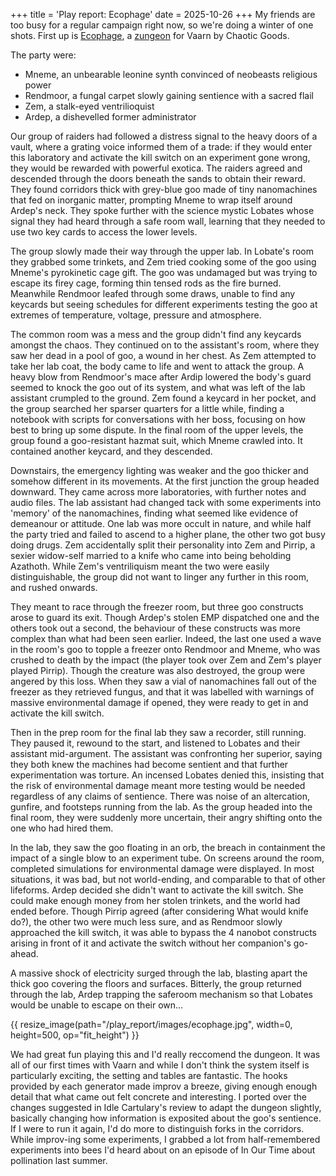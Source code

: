 +++
title = 'Play report: Ecophage'
date = 2025-10-26
+++
My friends are too busy for a regular campaign right now, so we're doing a winter of one shots. First up is [Ecophage](https://chaotic-goods.itch.io/ecophage), a [zungeon](https://idlecartulary.com/2025/01/01/the-zungeon-manifesto-demystifying-dungeon-creation/) for Vaarn by Chaotic Goods.
<!-- more -->
The party were:

- Mneme, an unbearable leonine synth convinced of neobeasts religious power
- Rendmoor, a fungal carpet slowly gaining sentience with a sacred flail 
- Zem, a stalk-eyed ventrilioquist
- Ardep, a dishevelled former administrator

Our group of raiders had followed a distress signal to the heavy doors of a vault, where a grating voice informed them of a trade: if they would enter this laboratory and activate the kill switch on an experiment gone wrong, they would be rewarded with powerful exotica. The raiders agreed and descended through the doors beneath the sands to obtain their reward. They found corridors thick with grey-blue goo made of tiny nanomachines that fed on inorganic matter, prompting Mneme to wrap itself around Ardep's neck. They spoke further with the science mystic Lobates whose signal they had heard through a safe room wall, learning that they needed to use two key cards to access the lower levels.

The group slowly made their way through the upper lab. In Lobate's room they grabbed some trinkets, and Zem tried cooking some of the goo using Mneme's pyrokinetic cage gift. The goo was undamaged but was trying to escape its firey cage, forming thin tensed rods as the fire burned. Meanwhile Rendmoor leafed through some draws, unable to find any keycards but seeing schedules for different experiments testing the goo at extremes of temperature, voltage, pressure and atmosphere.

The common room was a mess and the group didn't find any keycards amongst the chaos. They continued on to the assistant's room, where they saw her dead in a pool of goo, a wound in her chest. As Zem attempted to take her lab coat, the body came to life and went to attack the group. A heavy blow from Rendmoor's mace after Ardip lowered the body's guard seemed to knock the goo out of its system, and what was left of the lab assistant crumpled to the ground. Zem found a keycard in her pocket, and the group searched her sparser quarters for a little while, finding a notebook with scripts for conversations with her boss, focusing on how best to bring up some dispute. In the final room of the upper levels, the group found a goo-resistant hazmat suit, which Mneme crawled into. It contained another keycard, and they descended.

Downstairs, the emergency lighting was weaker and the goo thicker and somehow different in its movements. At the first junction the group headed downward. They came across more laboratories, with further notes and audio files. The lab assistant had changed tack with some experiments into 'memory' of the nanomachines, finding what seemed like evidence of demeanour or attitude. One lab was more occult in nature, and while half the party tried and failed to ascend to a higher plane, the other two got busy doing drugs. Zem accidentally split their personality into Zem and Pirrip, a sexier widow-self married to a knife who came into being beholding Azathoth. While Zem's ventriliquism meant the two were easily distinguishable, the group did not want to linger any further in this room, and rushed onwards.

They meant to race through the freezer room, but three goo constructs arose to guard its exit. Though Ardep's stolen EMP dispatched one and the others took out a second, the behaviour of these constructs was more complex than what had been seen earlier. Indeed, the last one used a wave in the room's goo to topple a freezer onto Rendmoor and Mneme, who was crushed to death by the impact (the player took over Zem and Zem's player played Pirrip). Though the creature was also destroyed, the group were angered by this loss. When they saw a vial of nanomachines fall out of the freezer as they retrieved fungus, and that it was labelled with warnings of massive environmental damage if opened, they were ready to get in and activate the kill switch.

Then in the prep room for the final lab they saw a recorder, still running. They paused it, rewound to the start, and listened to Lobates and their assistant mid-argument. The assistant was confronting her superior, saying they both knew the machines had become sentient and that further experimentation was torture. An incensed Lobates denied this, insisting that the risk of environmental damage meant more testing would be needed regardless of any claims of sentience. There was noise of an altercation, gunfire, and footsteps running from the lab. As the group headed into the final room, they were suddenly more uncertain, their angry shifting onto the one who had hired them. 

In the lab, they saw the goo floating in an orb, the breach in containment the impact of a single blow to an experiment tube. On screens around the room, completed simulations for environmental damage were displayed. In most situations, it was bad, but not world-ending, and comparable to that of other lifeforms. Ardep decided she didn't want to activate the kill switch. She could make enough money from her stolen trinkets, and the world had ended before. Though Pirrip agreed (after considering What would knife do?), the other two were much less sure, and as Rendmoor slowly approached the kill switch, it was able to bypass the 4 nanobot constructs arising in front of it and activate the switch without her companion's go-ahead. 

A massive shock of electricity surged through the lab, blasting apart the thick goo covering the floors and surfaces. Bitterly, the group returned through the lab, Ardep trapping the saferoom mechanism so that Lobates would be unable to escape on their own...

{{ resize_image(path="/play_report/images/ecophage.jpg", width=0, height=500, op="fit_height") }} 

We had great fun playing this and I'd really reccomend the dungeon. It was all of our first times with Vaarn and while I don't think the system itself is particularly exciting, the setting and tables are fantastic. The hooks provided by each generator made improv a breeze, giving enough enough detail that what came out felt concrete and interesting. I ported over the changes suggested in Idle Cartulary's review to adapt the dungeon slightly, basically changing how information is exposited about the goo's sentience. If I were to run it again, I'd do more to distinguish forks in the corridors. While improv-ing some experiments, I grabbed a lot from half-remembered experiments into bees I'd heard about on an episode of In Our Time about pollination last summer.
